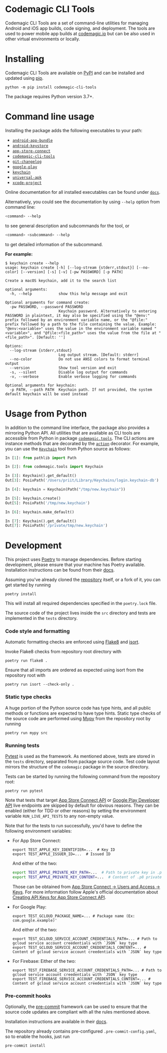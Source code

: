 # Codemagic CLI Tools

Codemagic CLI Tools are a set of command-line utilities for managing Android and iOS app builds,
code signing, and deployment. The tools are used to power mobile app builds at [codemagic.io](https://codemagic.io) but can be also used in other virtual environments or locally.

# Installing

Codemagic CLI Tools are available on [PyPI](https://pypi.org/project/codemagic-cli-tools/)
and can be installed and updated using [pip](https://pip.pypa.io/en/stable/getting-started/).

```
python -m pip install codemagic-cli-tools
```

The package requires Python version 3.7+.

# Command line usage

Installing the package adds the following executables to your path:

- [`android-app-bundle`](https://github.com/codemagic-ci-cd/cli-tools/blob/master/docs/android-app-bundle/README.md)
- [`android-keystore`](https://github.com/codemagic-ci-cd/cli-tools/blob/master/docs/android-keystore/README.md)
- [`app-store-connect`](https://github.com/codemagic-ci-cd/cli-tools/blob/master/docs/app-store-connect/README.md)
- [`codemagic-cli-tools`](https://github.com/codemagic-ci-cd/cli-tools/blob/master/docs/codemagic-cli-tools/README.md)
- [`git-changelog`](https://github.com/codemagic-ci-cd/cli-tools/blob/master/docs/git-changelog/README.md)
- [`google-play`](https://github.com/codemagic-ci-cd/cli-tools/blob/master/docs/google-play/README.md)
- [`keychain`](https://github.com/codemagic-ci-cd/cli-tools/blob/master/docs/keychain/README.md)
- [`universal-apk`](https://github.com/codemagic-ci-cd/cli-tools/blob/master/docs/universal-apk/README.md)
- [`xcode-project`](https://github.com/codemagic-ci-cd/cli-tools/blob/master/docs/xcode-project/README.md)

Online documentation for all installed executables can be found under
[`docs`](https://github.com/codemagic-ci-cd/cli-tools/tree/master/docs#cli-tools).

Alternatively, you could see the documentation by using `--help` option from command line:

```bash
<command> --help
```
to see general description and subcommands for the tool, or

```bash
<command> <subcommand> --help
```
to get detailed information of the subcommand.

**For example:**

```
$ keychain create --help
usage: keychain create [-h] [--log-stream {stderr,stdout}] [--no-color] [--version] [-s] [-v] [-pw PASSWORD] [-p PATH]

Create a macOS keychain, add it to the search list

optional arguments:
  -h, --help            show this help message and exit

Optional arguments for command create:
  -pw PASSWORD, --password PASSWORD
                        Keychain password. Alternatively to entering PASSWORD in plaintext, it may also be specified using the "@env:" prefix followed by an environment variable name, or the "@file:" prefix followed by a path to the file containing the value. Example: "@env:<variable>" uses the value in the environment variable named "<variable>", and "@file:<file_path>" uses the value from the file at "<file_path>". [Default: '']

Options:
  --log-stream {stderr,stdout}
                        Log output stream. [Default: stderr]
  --no-color            Do not use ANSI colors to format terminal output
  --version             Show tool version and exit
  -s, --silent          Disable log output for commands
  -v, --verbose         Enable verbose logging for commands

Optional arguments for keychain:
  -p PATH, --path PATH  Keychain path. If not provided, the system default keychain will be used instead
```

# Usage from Python

In addition to the command line interface, the package also provides a mirroring Python API.
All utilities that are available as CLI tools are accessible from Python in package
[`codemagic.tools`](https://github.com/codemagic-ci-cd/cli-tools/blob/v0.28.0/src/codemagic/tools/__init__.py).
The CLI actions are instance methods that are decorated by the [`action`](https://github.com/codemagic-ci-cd/cli-tools/blob/v0.28.0/src/codemagic/cli/cli_app.py#L385)
decorator. For example, you can use the [`Keychain`](https://github.com/codemagic-ci-cd/cli-tools/blob/v0.28.0/src/codemagic/tools/keychain.py#L111)
tool from Python source as follows:

```python
In [1]: from pathlib import Path

In [2]: from codemagic.tools import Keychain

In [3]: Keychain().get_default()
Out[3]: PosixPath('/Users/priit/Library/Keychains/login.keychain-db')

In [4]: keychain = Keychain(Path("/tmp/new.keychain"))

In [5]: keychain.create()
Out[5]: PosixPath('/tmp/new.keychain')

In [6]: keychain.make_default()

In [7]: Keychain().get_default()
Out[7]: PosixPath('/private/tmp/new.keychain')
```

# Development

This project uses [Poetry](https://python-poetry.org/) to manage dependencies. Before starting development, please ensure that your
machine has Poetry available. Installation instructions can be found from their
[docs](https://python-poetry.org/docs/#installation).

Assuming you've already cloned the [repository](https://github.com/codemagic-ci-cd/cli-tools/)
itself, or a fork of it, you can get started by running

```shell
poetry install
```

This will install all required dependencies specified in the `poetry.lock` file.

The source code of the project lives inside the `src` directory and tests are
implemented in the `tests` directory.

### Code style and formatting

Automatic formatting checks are enforced using [Flake8](https://flake8.pycqa.org/en/latest/)
and [isort](https://pycqa.github.io/isort/).

Invoke Flake8 checks from repository root directory with

```shell
poetry run flake8 .
```

Ensure that all imports are ordered as expected using isort from the repository root with

```shell
poetry run isort --check-only .
```

### Static type checks

A huge portion of the Python source code has type hints, and all public methods or functions
are expected to have type hints. Static type checks of the source code are performed using
[Mypy](http://mypy-lang.org/) from the repository root by running

```shell
poetry run mypy src
```

### Running tests

[Pytest](https://docs.pytest.org/en/stable/) is used as the framework. As mentioned above,
tests are stored in the `tests` directory, separated from package source code. Test code layout
mirrors the structure of the `codemagic` package in the source directory.

Tests can be started by running the following command from the repository root:

```shell
poetry run pytest
```

Note that tests that target [App Store Connect API](https://developer.apple.com/documentation/appstoreconnectapi) or
[Google Play Developer API](https://developers.google.com/android-publisher) live endpoints
are skipped by default for obvious reasons. They can be enabled (either for TDD or other reasons)
by setting the environment variable `RUN_LIVE_API_TESTS` to any non-empty value.

Note that for the tests to run successfully, you'd have to define the following environment variables:
- For App Store Connect:
    ```shell
    export TEST_APPLE_KEY_IDENTIFIER=...  # Key ID
    export TEST_APPLE_ISSUER_ID=...  # Issued ID
    ```
    And either of the two:
    ```bash
    export TEST_APPLE_PRIVATE_KEY_PATH=...  # Path to private key in .p8 format
    export TEST_APPLE_PRIVATE_KEY_CONTENT=...  # Content of .p8 private key
    ```
  Those can be obtained from [App Store Connect -> Users and Access -> Keys](https://appstoreconnect.apple.com/access/api).
  For more information follow Apple's official documentation about [Creating API Keys for App Store Connect API](https://developer.apple.com/documentation/appstoreconnectapi/creating_api_keys_for_app_store_connect_api).

- For Google Play:
    ```shell
    export TEST_GCLOUD_PACKAGE_NAME=... # Package name (Ex: com.google.example)'
    ```
    And either of the two:
    ```shell
    export TEST_GCLOUD_SERVICE_ACCOUNT_CREDENTIALS_PATH=... # Path to gcloud service account creedentials with `JSON` key type
    export TEST_GCLOUD_SERVICE_ACCOUNT_CREDENTIALS_CONTENT=... # Content of gcloud service account creedentials with `JSON` key type
    ```

- For Firebase:
    Either of the two:
    ```shell
    export TEST_FIREBASE_SERVICE_ACCOUNT_CREDENTIALS_PATH=... # Path to gcloud service account creedentials with `JSON` key type
    export TEST_FIREBASE_SERVICE_ACCOUNT_CREDENTIALS_CONTENT=... # Content of gcloud service account creedentials with `JSON` key type
    ```

### Pre-commit hooks

Optionally, the [pre-commit](https://pre-commit.com/) framework can be used to ensure that
the source code updates are compliant with all the rules mentioned above.

Installation instructions are available in their [docs](https://pre-commit.com/#installation).

The repository already contains pre-configured `.pre-commit-config.yaml`, so to enable
the hooks, just run

```shell
pre-commit install
```
